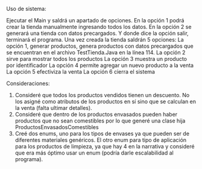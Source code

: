 Uso de sistema:

Ejecutar el Main y saldrá un apartado de opciones.
En la opción 1 podrá crear la tienda manualmente ingresando todos los datos.
En la opción 2 se generará una tienda con datos precargados.
Y donde dice la opción salir, terminará el programa.
Una vez creada la tienda saldrán 5 opciones:
La opción 1, generar productos, genera productos con datos precargados que se encuentran en el archivo TestTienda.Java en la línea 114.
La opción 2 sirve para mostrar todos los productos
La opción 3 muestra un producto por identificador
La opción 4 permite agregar un nuevo producto a la venta
La opción 5 efectiviza la venta
La opción 6 cierra el sistema


Consideraciones:
1) Consideré que todos los productos vendidos tienen un descuento. No los asigné como atributos de los productos en sí sino que se calculan en la venta (falta ultimar detalles).
2) Consideré que dentro de los productos envasados pueden haber productos que no sean comestibles por lo que generé una clase hija ProductosEnvasadosComestibles
3) Creé dos enums, uno para los tipos de envases ya que pueden ser de diferentes materiales genéricos. El otro enum para tipo de aplicación para los productos de limpieza, ya que hay 4 en la narrativa y consideré que era más óptimo usar un enum (podría darle escalabilidad al programa).